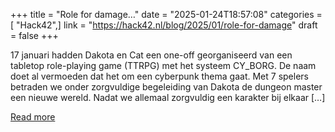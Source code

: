 +++
title = "Role for damage…"
date = "2025-01-24T18:57:08"
categories = [ "Hack42",]
link = "https://hack42.nl/blog/2025/01/role-for-damage"
draft = false
+++

17 januari hadden Dakota en Cat een one-off georganiseerd van een tabletop role-playing game (TTRPG) met het systeem CY_BORG. De naam doet al vermoeden dat het om een cyberpunk thema gaat. Met 7 spelers betraden we onder zorgvuldige begeleiding van Dakota de dungeon master een nieuwe wereld. Nadat we allemaal zorgvuldig een karakter bij elkaar [&#8230;]

[Read more](https://hack42.nl/blog/2025/01/role-for-damage)